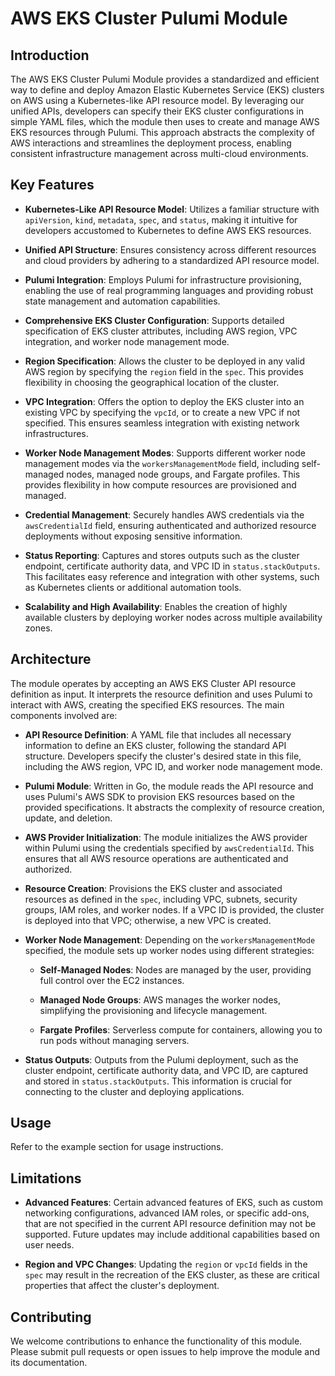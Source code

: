 # AWS EKS Cluster Pulumi Module

## Introduction

The AWS EKS Cluster Pulumi Module provides a standardized and efficient way to define and deploy Amazon Elastic Kubernetes Service (EKS) clusters on AWS using a Kubernetes-like API resource model. By leveraging our unified APIs, developers can specify their EKS cluster configurations in simple YAML files, which the module then uses to create and manage AWS EKS resources through Pulumi. This approach abstracts the complexity of AWS interactions and streamlines the deployment process, enabling consistent infrastructure management across multi-cloud environments.

## Key Features

- **Kubernetes-Like API Resource Model**: Utilizes a familiar structure with `apiVersion`, `kind`, `metadata`, `spec`, and `status`, making it intuitive for developers accustomed to Kubernetes to define AWS EKS resources.

- **Unified API Structure**: Ensures consistency across different resources and cloud providers by adhering to a standardized API resource model.

- **Pulumi Integration**: Employs Pulumi for infrastructure provisioning, enabling the use of real programming languages and providing robust state management and automation capabilities.

- **Comprehensive EKS Cluster Configuration**: Supports detailed specification of EKS cluster attributes, including AWS region, VPC integration, and worker node management mode.

- **Region Specification**: Allows the cluster to be deployed in any valid AWS region by specifying the `region` field in the `spec`. This provides flexibility in choosing the geographical location of the cluster.

- **VPC Integration**: Offers the option to deploy the EKS cluster into an existing VPC by specifying the `vpcId`, or to create a new VPC if not specified. This ensures seamless integration with existing network infrastructures.

- **Worker Node Management Modes**: Supports different worker node management modes via the `workersManagementMode` field, including self-managed nodes, managed node groups, and Fargate profiles. This provides flexibility in how compute resources are provisioned and managed.

- **Credential Management**: Securely handles AWS credentials via the `awsCredentialId` field, ensuring authenticated and authorized resource deployments without exposing sensitive information.

- **Status Reporting**: Captures and stores outputs such as the cluster endpoint, certificate authority data, and VPC ID in `status.stackOutputs`. This facilitates easy reference and integration with other systems, such as Kubernetes clients or additional automation tools.

- **Scalability and High Availability**: Enables the creation of highly available clusters by deploying worker nodes across multiple availability zones.

## Architecture

The module operates by accepting an AWS EKS Cluster API resource definition as input. It interprets the resource definition and uses Pulumi to interact with AWS, creating the specified EKS resources. The main components involved are:

- **API Resource Definition**: A YAML file that includes all necessary information to define an EKS cluster, following the standard API structure. Developers specify the cluster's desired state in this file, including the AWS region, VPC ID, and worker node management mode.

- **Pulumi Module**: Written in Go, the module reads the API resource and uses Pulumi's AWS SDK to provision EKS resources based on the provided specifications. It abstracts the complexity of resource creation, update, and deletion.

- **AWS Provider Initialization**: The module initializes the AWS provider within Pulumi using the credentials specified by `awsCredentialId`. This ensures that all AWS resource operations are authenticated and authorized.

- **Resource Creation**: Provisions the EKS cluster and associated resources as defined in the `spec`, including VPC, subnets, security groups, IAM roles, and worker nodes. If a VPC ID is provided, the cluster is deployed into that VPC; otherwise, a new VPC is created.

- **Worker Node Management**: Depending on the `workersManagementMode` specified, the module sets up worker nodes using different strategies:

  - **Self-Managed Nodes**: Nodes are managed by the user, providing full control over the EC2 instances.

  - **Managed Node Groups**: AWS manages the worker nodes, simplifying the provisioning and lifecycle management.

  - **Fargate Profiles**: Serverless compute for containers, allowing you to run pods without managing servers.

- **Status Outputs**: Outputs from the Pulumi deployment, such as the cluster endpoint, certificate authority data, and VPC ID, are captured and stored in `status.stackOutputs`. This information is crucial for connecting to the cluster and deploying applications.

## Usage

Refer to the example section for usage instructions.

## Limitations

- **Advanced Features**: Certain advanced features of EKS, such as custom networking configurations, advanced IAM roles, or specific add-ons, that are not specified in the current API resource definition may not be supported. Future updates may include additional capabilities based on user needs.

- **Region and VPC Changes**: Updating the `region` or `vpcId` fields in the `spec` may result in the recreation of the EKS cluster, as these are critical properties that affect the cluster's deployment.

## Contributing

We welcome contributions to enhance the functionality of this module. Please submit pull requests or open issues to help improve the module and its documentation.
